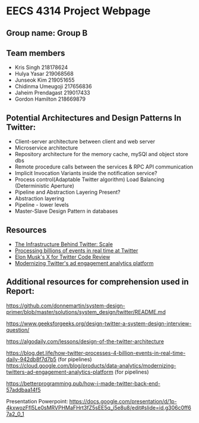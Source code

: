 # EECS 4314 Project Webpage

## Group name: Group B

## Team members
- Kris Singh 218178624
- Hulya Yasar 219068568
- Junseok Kim 219051655
- Chidinma Umeugoji 217656836
- Jaheim Prendagast 219017433
- Gordon Hamilton 218669879

## Potential Architectures and Design Patterns In Twitter:
- Client-server architecture between client and web server
- Microservice architecture
- Repository architecture for the memory cache, mySQl and object store dbs
- Remote procedure calls between the services & RPC API communication 
- Implicit Invocation Variants inside the notification service?
- Process control(Adaptable Twitter algorithm) Load Balancing (Deterministic Aperture) 
- Pipeline and Abstraction Layering Present?
- Abstraction layering  
- Pipeline - lower levels 
- Master-Slave Design Pattern in databases


## Resources
- [The Infrastructure Behind Twitter: Scale](https://blog.x.com/engineering/en_us/topics/infrastructure/2017/the-infrastructure-behind-twitter-scale)
- [Processing billions of events in real time at Twitter](https://blog.x.com/engineering/en_us/topics/infrastructure/2021/processing-billions-of-events-in-real-time-at-twitter-)
- [Elon Musk's X for Twitter Code Review](https://x.com/elonmusk/status/1593899029531803649) 
- [Modernizing Twitter's ad engagement analytics platform](https://cloud.google.com/blog/products/data-analytics/modernizing-twitters-ad-engagement-analytics-platform)


## Additional resources for comprehension used in Report: 
https://github.com/donnemartin/system-design-primer/blob/master/solutions/system_design/twitter/README.md

https://www.geeksforgeeks.org/design-twitter-a-system-design-interview-question/

https://algodaily.com/lessons/design-of-the-twitter-architecture

https://blog.det.life/how-twitter-processes-4-billion-events-in-real-time-daily-942db8f7d7b5
(for pipelines)
https://cloud.google.com/blog/products/data-analytics/modernizing-twitters-ad-engagement-analytics-platform
(for pipelines)

https://betterprogramming.pub/how-i-made-twitter-back-end-57addbaa14f5 

Presentation Powerpoint: https://docs.google.com/presentation/d/1p-4kxwozFfl5Le0sMRVPHMaFHrt3fZ5sEE5q_i5e8u8/edit#slide=id.g306c0ff67a2_0_1
